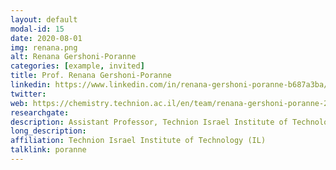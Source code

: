 ```yaml
---
layout: default
modal-id: 15
date: 2020-08-01
img: renana.png
alt: Renana Gershoni-Poranne
categories: [example, invited]
title: Prof. Renana Gershoni-Poranne
linkedin: https://www.linkedin.com/in/renana-gershoni-poranne-b687a3ba/
twitter:  
web: https://chemistry.technion.ac.il/en/team/renana-gershoni-poranne-2/
researchgate: 
description: Assistant Professor, Technion Israel Institute of Technology
long_description: 
affiliation: Technion Israel Institute of Technology (IL)
talklink: poranne
---
```

